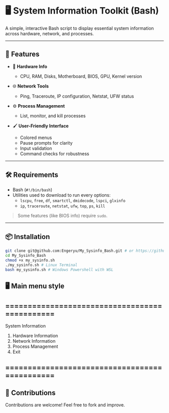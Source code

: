 # 🖥️ System Information Toolkit (Bash)

A simple, interactive Bash script to display essential system information across hardware, network, and processes.

---

## 🚀 Features

- 🔧 **Hardware Info**

  - CPU, RAM, Disks, Motherboard, BIOS, GPU, Kernel version
- 🌐 **Network Tools**

  - Ping, Traceroute, IP configuration, Netstat, UFW status
- ⚙️ **Process Management**

  - List, monitor, and kill processes
- 🖌️ **User-Friendly Interface**

  - Colored menus
  - Pause prompts for clarity
  - Input validation
  - Command checks for robustness

---

## 🛠️ Requirements

- Bash (`#!/bin/bash`)
- Utilities used to download to run every options:
  - `lscpu`, `free`, `df`, `smartctl`, `dmidecode`, `lspci`, `glxinfo`
  - `ip`, `traceroute`, `netstat`, `ufw`, `top`, `ps`, `kill`

> Some features (like BIOS info) require `sudo`.

---

## 📦 Installation

```bash
git clone git@github.com:Engeryu/My_Sysinfo_Bash.git # or https://github.com/Engeryu/My_Sysinfo_Bash.git if SSH-key not configured 
cd My_Sysinfo_Bash
chmod +x my_sysinfo.sh
./my_sysinfo.sh # Linux Terminal
bash my_sysinfo.sh # Windows Powershell with WSL
```

## 🖥️ Main menu style

## ==============================================

System Information

1) Hardware Information
2) Network Information
3) Process Management
4) Exit

## ==============================================

## 🤝 Contributions

Contributions are welcome! Feel free to fork and improve.
